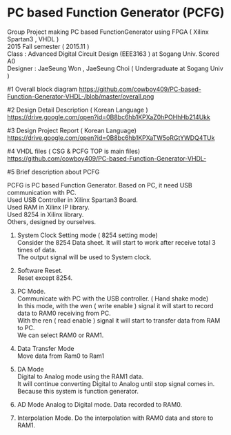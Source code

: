 # PC based Function Generator (PCFG)

Group Project making PC based FunctionGenerator using FPGA ( Xilinx Spartan3 , VHDL )  
2015 Fall semester ( 2015.11 )   
Class : Advanced Digital Circuit Design (EEE3163 ) at Sogang Univ. Scored A0  
Designer : JaeSeung Won , JaeSeung Choi   ( Undergraduate at Sogang Univ )  




#1 Overall block diagram
https://github.com/cowboy409/PC-based-Function-Generator-VHDL-/blob/master/overall.png

#2 Design Detail Description ( Korean Language )
https://drive.google.com/open?id=0B8bc6hb1KPXaZ0hPOHhHb214Ukk

#3 Design Project Report ( Korean Language)
https://drive.google.com/open?id=0B8bc6hb1KPXaTW5oRGtYWDQ4TUk

#4 VHDL files ( CSG & PCFG TOP is main files)
https://github.com/cowboy409/PC-based-Function-Generator-VHDL-

#5 Brief description about PCFG

PCFG is PC based Function Generator. Based on PC, it need USB communication with PC.  
Used USB Controller in Xilinx Spartan3 Board.  
Used RAM in Xilinx IP library.  
Used 8254 in Xilinx library.  
Others, designed by ourselves.  

1. System Clock Setting mode ( 8254 setting mode)  
 Consider the 8254 Data sheet. It will start to work after receive total 3 times of data.  
 The output signal will be used to System clock.  

2. Software Reset.    
 Reset except 8254.  

3. PC Mode.  
Communicate with PC with the USB controller. ( Hand shake mode)  
In this mode, with the wen ( write enable ) signal it will start to record data to RAM0 receiving from PC.  
With the ren ( read enable ) signal it will start to transfer data from RAM to PC.  
We can select RAM0 or RAM1.  

4. Data Transfer Mode  
Move data from Ram0 to Ram1  

5. DA Mode  
Digital to Analog mode using the RAM1 data.  
It will continue converting Digital to Analog until stop signal comes in.  
Because this system is function generator.  

6. AD Mode
Analog to Digital mode. Data recorded to RAM0.  

7. Interpolation Mode.
Do the interpolation with RAM0 data and store to RAM1.  
